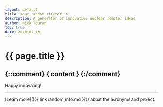 ```yaml
---
layout: default
title: Your random reactor is
description: A generator of innovative nuclear reactor ideas
author: Nick Touran
toc: true
date: 2020-02-28
---
```

<div class="row">
<div class="col-md-8" markdown="1">

# {{ page.title }}

<h2>
{::comment} { content } {:/comment}
</h2>

Happy innovating!

<hr/>

[Learn more]({% link random_info.md %}) about the acronyms and project.


</div>
</div>

